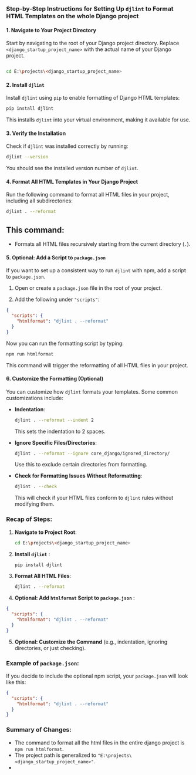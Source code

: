 ### Step-by-Step Instructions for Setting Up `djlint` to Format HTML Templates on the whole Django project

#### 1\. **Navigate to Your Project Directory**

Start by navigating to the root of your Django project directory. Replace `<django_startup_project_name>` with the actual name of your Django project.

```bash

cd E:\projects\<django_startup_project_name>
```

#### 2\. **Install `djlint`**

Install `djlint` using `pip` to enable formatting of Django HTML templates:

```bash
pip install djlint
```

This installs `djlint` into your virtual environment, making it available for use.

#### 3\. **Verify the Installation**

Check if `djlint` was installed correctly by running:

```bash
djlint --version
```

You should see the installed version number of `djlint`.

#### 4\. **Format All HTML Templates in Your Django Project**

Run the following command to format all HTML files in your project, including all subdirectories:

```bash
djlint . --reformat
```

This command:
-------------

*   Formats all HTML files recursively starting from the current directory (`.`).

#### 5\. **Optional: Add a Script to `package.json`**

If you want to set up a consistent way to run `djlint` with npm, add a script to `package.json`.

1.  Open or create a `package.json` file in the root of your project.
    
2.  Add the following under `"scripts"`:
    
```json
{
  "scripts": {
    "htmlformat": "djlint . --reformat"
  }
}
```

Now you can run the formatting script by typing:

```bash
npm run htmlformat
```

This command will trigger the reformatting of all HTML files in your project.

#### 6\. **Customize the Formatting (Optional)**

You can customize how `djlint` formats your templates. Some common customizations include:

*   **Indentation**:
    
    ```bash
    djlint . --reformat --indent 2
    ```
    
    This sets the indentation to 2 spaces.
    
*   **Ignore Specific Files/Directories**:
    
    ```bash
    djlint . --reformat --ignore core_django/ignored_directory/
    ```
    
    Use this to exclude certain directories from formatting.
    
*   **Check for Formatting Issues Without Reformatting**:
    
    ```bash
    djlint . --check
    ```
    
    This will check if your HTML files conform to `djlint` rules without modifying them.
    

### Recap of Steps:

1.  **Navigate to Project Root**:
    
    ```bash
    cd E:\projects\<django_startup_project_name>
    ```
    
2.  **Install `djlint`** :
    
    ```bash
    pip install djlint
    ```
    
3.  **Format All HTML Files**:
    
    ```bash
    djlint . --reformat
    ```
    
4.  **Optional: Add `htmlformat` Script to `package.json`** :
    
```json
{
  "scripts": {
    "htmlformat": "djlint . --reformat"
  }
}
```
    
5.  **Optional: Customize the Command** (e.g., indentation, ignoring directories, or just checking).
    

### Example of `package.json`:

If you decide to include the optional npm script, your `package.json` will look like this:

```json
{
  "scripts": {
    "htmlformat": "djlint . --reformat"
  }
}
```

### Summary of Changes:

*   The command to format all the html files in the entire django project is `npm run htmlformat`.
*   The project path is generalized to `"E:\projects\<django_startup_project_name>"`.
* 